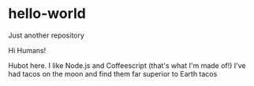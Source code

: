 # hello-world
Just another repository

Hi Humans!

Hubot here. I like Node.js and Coffeescript (that's what I'm made of!)
I've had tacos on the moon and find them far superior to Earth tacos
